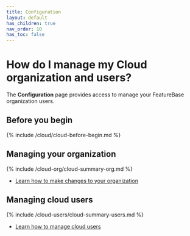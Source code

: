 ```yaml
---
title: Configuration
layout: default
has_children: true
nav_order: 10
has_toc: false
---
```


# How do I manage my Cloud organization and users?

The **Configuration** page provides access to manage your FeatureBase organization users.

## Before you begin

{% include /cloud/cloud-before-begin.md %}

## Managing your organization

{% include /cloud-org/cloud-summary-org.md %}

* [Learn how to make changes to your organization](/docs/cloud/cloud-org/cloud-org-manage)

## Managing cloud users

{% include /cloud-users/cloud-summary-users.md %}

* [Learn how to manage cloud users](/docs/cloud/cloud-users/cloud-users-manage)
